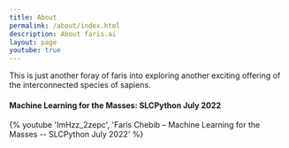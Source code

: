 ```yaml
---
title: About
permalink: /about/index.html
description: About faris.ai
layout: page
youtube: true
---
```


This is just another foray of faris into exploring another exciting offering of the interconnected species of sapiens.

#### Machine Learning for the Masses: SLCPython July 2022

{% youtube 'ImHzz_2zepc', 'Faris Chebib – Machine Learning for the Masses -- SLCPython July 2022' %}
